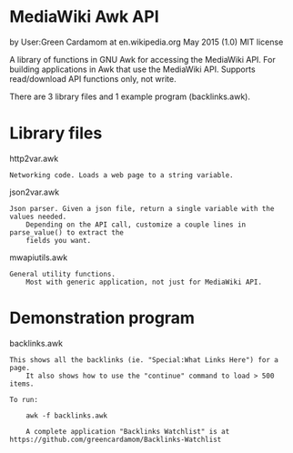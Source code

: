 MediaWiki Awk API
===========================
 by User:Green Cardamom at en.wikipedia.org
 May 2015 (1.0)
 MIT license

A library of functions in GNU Awk for accessing the MediaWiki API.
For building applications in Awk that use the MediaWiki API.
Supports read/download API functions only, not write.

There are 3 library files and 1 example program (backlinks.awk).

Library files
=============

http2var.awk 

	Networking code. Loads a web page to a string variable.

json2var.awk

	Json parser. Given a json file, return a single variable with the values needed.
        Depending on the API call, customize a couple lines in parse_value() to extract the 
        fields you want.

mwapiutils.awk

	General utility functions. 
        Most with generic application, not just for MediaWiki API.


Demonstration program
=====================

backlinks.awk

	This shows all the backlinks (ie. "Special:What Links Here") for a page. 
        It also shows how to use the "continue" command to load > 500 items.

	To run:

		awk -f backlinks.awk

        A complete application "Backlinks Watchlist" is at
	https://github.com/greencardamom/Backlinks-Watchlist
